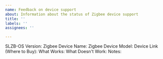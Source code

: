 ```yaml
---
name: Feedback on device support
about: Information about the status of Zigbee device support
title: ''
labels: ''
assignees: ''

---
```


SLZB-OS Version:
Zigbee Device Name:
Zigbee Device Model:
Device Link (Where to Buy):
What Works:
What Doesn't Work:
Notes:
